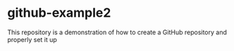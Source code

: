 # github-example2
This repository is a demonstration of how to create a GitHub repository and properly set it up
